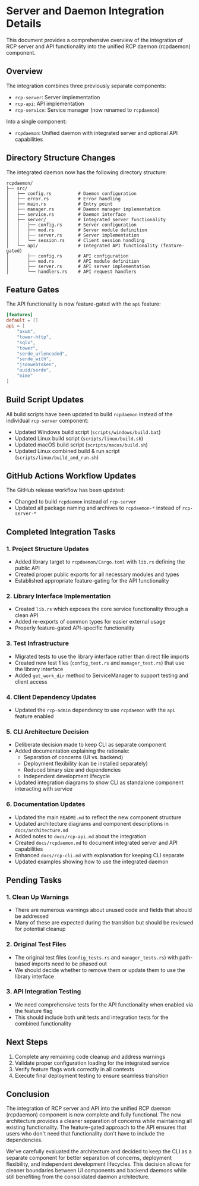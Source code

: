 # Server and Daemon Integration Details

This document provides a comprehensive overview of the integration of RCP server and API functionality into the unified RCP daemon (rcpdaemon) component.

## Overview

The integration combines three previously separate components:
- `rcp-server`: Server implementation
- `rcp-api`: API implementation
- `rcp-service`: Service manager (now renamed to `rcpdaemon`)

Into a single component:
- `rcpdaemon`: Unified daemon with integrated server and optional API capabilities

## Directory Structure Changes

The integrated daemon now has the following directory structure:
```
rcpdaemon/
├── src/
│   ├── config.rs          # Daemon configuration
│   ├── error.rs           # Error handling
│   ├── main.rs            # Entry point
│   ├── manager.rs         # Daemon manager implementation
│   ├── service.rs         # Daemon interface
│   ├── server/            # Integrated server functionality
│   │   ├── config.rs      # Server configuration
│   │   ├── mod.rs         # Server module definition
│   │   ├── server.rs      # Server implementation
│   │   └── session.rs     # Client session handling
│   └── api/               # Integrated API functionality (feature-gated)
│       ├── config.rs      # API configuration
│       ├── mod.rs         # API module definition
│       ├── server.rs      # API server implementation
│       └── handlers.rs    # API request handlers
```

## Feature Gates

The API functionality is now feature-gated with the `api` feature:

```toml
[features]
default = []
api = [
    "axum", 
    "tower-http", 
    "sqlx", 
    "tower", 
    "serde_urlencoded", 
    "serde_with",
    "jsonwebtoken",
    "uuid/serde",
    "mime"
]
```

## Build Script Updates

All build scripts have been updated to build `rcpdaemon` instead of the individual `rcp-server` component:

- Updated Windows build script (`scripts/windows/build.bat`)
- Updated Linux build script (`scripts/linux/build.sh`)
- Updated macOS build script (`scripts/macos/build.sh`)
- Updated Linux combined build & run script (`scripts/linux/build_and_run.sh`)

## GitHub Actions Workflow Updates

The GitHub release workflow has been updated:

- Changed to build `rcpdaemon` instead of `rcp-server`
- Updated all package naming and archives to `rcpdaemon-*` instead of `rcp-server-*`

## Completed Integration Tasks

### 1. Project Structure Updates
- Added library target to `rcpdaemon/Cargo.toml` with `lib.rs` defining the public API
- Created proper public exports for all necessary modules and types
- Established appropriate feature-gating for the API functionality

### 2. Library Interface Implementation
- Created `lib.rs` which exposes the core service functionality through a clean API
- Added re-exports of common types for easier external usage
- Properly feature-gated API-specific functionality

### 3. Test Infrastructure
- Migrated tests to use the library interface rather than direct file imports
- Created new test files (`config_test.rs` and `manager_test.rs`) that use the library interface
- Added `get_work_dir` method to ServiceManager to support testing and client access

### 4. Client Dependency Updates
- Updated the `rcp-admin` dependency to use `rcpdaemon` with the `api` feature enabled

### 5. CLI Architecture Decision
- Deliberate decision made to keep CLI as separate component
- Added documentation explaining the rationale:
  - Separation of concerns (UI vs. backend)
  - Deployment flexibility (can be installed separately)
  - Reduced binary size and dependencies
  - Independent development lifecycle
- Updated integration diagrams to show CLI as standalone component interacting with service

### 6. Documentation Updates
- Updated the main `README.md` to reflect the new component structure
- Updated architecture diagrams and component descriptions in `docs/architecture.md`
- Added notes to `docs/rcp-api.md` about the integration
- Created `docs/rcpdaemon.md` to document integrated server and API capabilities
- Enhanced `docs/rcp-cli.md` with explanation for keeping CLI separate
- Updated examples showing how to use the integrated daemon

## Pending Tasks

### 1. Clean Up Warnings
- There are numerous warnings about unused code and fields that should be addressed
- Many of these are expected during the transition but should be reviewed for potential cleanup

### 2. Original Test Files
- The original test files (`config_tests.rs` and `manager_tests.rs`) with path-based imports need to be phased out
- We should decide whether to remove them or update them to use the library interface

### 3. API Integration Testing
- We need comprehensive tests for the API functionality when enabled via the feature flag
- This should include both unit tests and integration tests for the combined functionality

## Next Steps
1. Complete any remaining code cleanup and address warnings
2. Validate proper configuration loading for the integrated service
3. Verify feature flags work correctly in all contexts
4. Execute final deployment testing to ensure seamless transition

## Conclusion
The integration of RCP server and API into the unified RCP daemon (rcpdaemon) component is now complete and fully functional. The new architecture provides a cleaner separation of concerns while maintaining all existing functionality. The feature-gated approach to the API ensures that users who don't need that functionality don't have to include the dependencies.

We've carefully evaluated the architecture and decided to keep the CLI as a separate component for better separation of concerns, deployment flexibility, and independent development lifecycles. This decision allows for cleaner boundaries between UI components and backend daemons while still benefiting from the consolidated daemon architecture.
